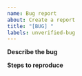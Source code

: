```yaml
---
name: Bug report
about: Create a report
title: "[BUG] "
labels: unverified-bug
---
```


**Describe the bug**

<!-- A clear and concise description of the bug. -->

**Steps to reproduce**

<!-- An example that highlights the broken behaviour. Include OS and system info if relevant. -->
